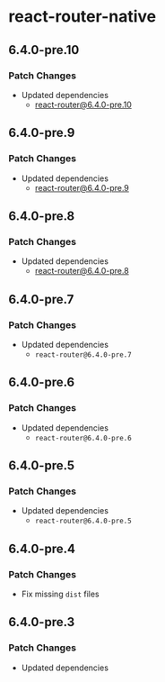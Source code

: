 # react-router-native

## 6.4.0-pre.10

### Patch Changes

- Updated dependencies
  - react-router@6.4.0-pre.10

## 6.4.0-pre.9

### Patch Changes

- Updated dependencies
  - react-router@6.4.0-pre.9

## 6.4.0-pre.8

### Patch Changes

- Updated dependencies
  - react-router@6.4.0-pre.8

## 6.4.0-pre.7

### Patch Changes

- Updated dependencies
  - `react-router@6.4.0-pre.7`

## 6.4.0-pre.6

### Patch Changes

- Updated dependencies
  - `react-router@6.4.0-pre.6`

## 6.4.0-pre.5

### Patch Changes

- Updated dependencies
  - `react-router@6.4.0-pre.5`

## 6.4.0-pre.4

### Patch Changes

- Fix missing `dist` files

## 6.4.0-pre.3

### Patch Changes

- Updated dependencies
